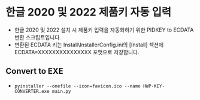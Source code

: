 # 한글 2020 및 2022 제품키 자동 입력

* 한글 2020 및 2022 설치 시 제품키 입력을 자동화하기 위한 PIDKEY to ECDATA 변환 스크립트입니다.
* 변환된 ECDATA 키는 Install\InstallerConfig.ini의 [Install] 섹션에 ECDATA=XXXXXXXXXXXXXXX 포맷으로 저장합니다.

## Convert to EXE

* `pyinstaller --onefile --icon=favicon.ico --name HWP-KEY-CONVERTER.exe main.py`

